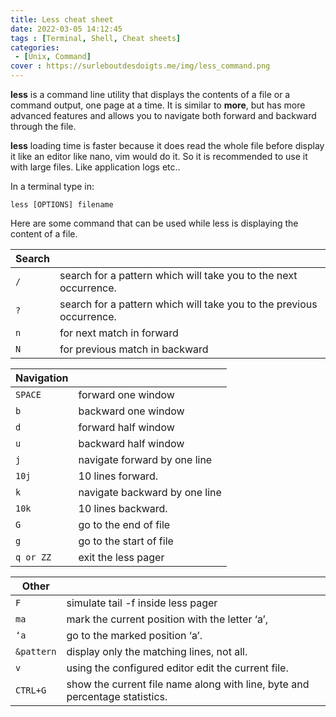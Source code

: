 ```yaml
---
title: Less cheat sheet
date: 2022-03-05 14:12:45
tags : [Terminal, Shell, Cheat sheets]
categories:
 - [Unix, Command]
cover : https://surleboutdesdoigts.me/img/less_command.png
---
```


**less** is a command line utility that displays the contents of a file or a command output, one page at a time. It is similar to **more**, but has more advanced features and allows you to navigate both forward and backward through the file.

**less** loading time is faster because it does read the whole file before display it like an editor like nano, vim would do it.
So it is recommended to use it with large files. Like application logs etc..

In a terminal type in:

``less [OPTIONS] filename``

Here are some command that can be used while less is displaying the content of a file.


Search        | |
--------------|---------------------------------------------------------------
```/```       | search for a pattern which will take you to the next occurrence.
```?```       | search for a pattern which will take you to the previous occurrence.
```n```       | for next match in forward
```N```       | for previous match in backward

Navigation    | |
--------------|--------------------------------------------------------------
```SPACE```   | forward one window
```b```       | backward one window
```d```       | forward half window
```u```       | backward half window
```j```       | navigate forward by one line
```10j```     | 10 lines forward.
```k```       | navigate backward by one line
```10k```     | 10 lines backward.
```G```       | go to the end of file
```g```       | go to the start of file
```q or ZZ``` | exit the less pager

Other         | |
--------------|-----------------------------------------------------------------
```F```       | simulate tail -f inside less pager
```ma```      | mark the current position with the letter ‘a’,
```‘a```      | go to the marked position ‘a’.
```&pattern```| display only the matching lines, not all.
```v```       |using the configured editor edit the current file.
```CTRL+G```  |  show the current file name along with line, byte and percentage statistics.
